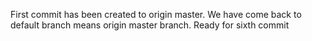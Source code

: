 First commit has been created to origin master.
We have come back to default branch means origin master branch.
Ready for sixth commit